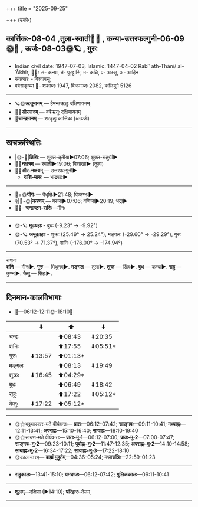 +++
title = "2025-09-25"

+++
(उकौ॰)
## कार्त्तिकः-08-04  ,तुला-स्वाती🌛🌌  ,  कन्या-उत्तरफल्गुनी-06-09🌞🌌  ,  ऊर्जः-08-03🌞🪐  , गुरुः
- Indian civil date: 1947-07-03, Islamic: 1447-04-02 Rabīʿ ath-Thānī/ al-ʾĀkhir, 🌌🌞: सं- कन्या, तं- पुरट्टासि, म- कन्नि, प- अस्सू, अ- आहिन
- संवत्सरः - विश्वावसुः
- वर्षसङ्ख्या 🌛- शकाब्दः 1947, विक्रमाब्दः 2082, कलियुगे 5126
___________________
- 🪐🌞**ऋतुमानम्** — हेमन्तऋतुः दक्षिणायनम्
- 🌌🌞**सौरमानम्** — वर्षऋतुः दक्षिणायनम्
- 🌛**चान्द्रमानम्** — शरदृतुः कार्त्तिकः (≈ऊर्जः)
___________________


## खचक्रस्थितिः
- |🌞-🌛|**तिथिः** — शुक्ल-तृतीया►07:06; शुक्ल-चतुर्थी►  
- 🌌🌛**नक्षत्रम्** — स्वाती►19:06; विशाखा► (तुला)  
- 🌌🌞**सौर-नक्षत्रम्** — उत्तरफल्गुनी►  
  - **राशि-मासः** — भाद्रपदः► 
___________________
- 🌛+🌞**योगः** — वैधृतिः►21:48; विष्कम्भः►  
- २|🌛-🌞|**करणम्** — गरजा►07:06; वणिजा►20:19; भद्रा►  
- 🌌🌛- **चन्द्राष्टम-राशिः**—मीनः  
___________________
- 🌞-🪐 **मूढग्रहाः** - बुधः (-9.23° → -9.92°)
- 🌞-🪐 **अमूढग्रहाः** - शुक्रः (25.49° → 25.24°), मङ्गलः (-29.60° → -29.29°), गुरुः (70.53° → 71.37°), शनिः (-176.00° → -174.94°)
___________________
राशयः  
**शनि** — मीनः►. **गुरु** — मिथुनम्►. **मङ्गल** — तुला►. **शुक्र** — सिंहः►. **बुध** — कन्या►. **राहु** — कुम्भः►. **केतु** — सिंहः►. 
___________________


## दिनमान-कालविभागाः
- 🌅—06:12-12:11🌞-18:10🌇  

|      |⬇     |⬆     |⬇     |
|------|-----|-----|------|
|चन्द्रः|     |⬆08:43 |⬇20:35 |
|शनिः   |     |⬆17:55 |⬇05:51*|
|गुरुः  |⬇13:57 |⬆01:13*|     |
|मङ्गलः |     |⬆08:13 |⬇19:49 |
|शुक्रः |⬇16:45 |⬆04:29*|     |
|बुधः   |     |⬆06:49 |⬇18:42 |
|राहुः  |     |⬆17:22 |⬇05:12*|
|केतुः  |⬇17:22 |⬆05:12*|     |
___________________
- 🌞⚝भट्टभास्कर-मते वीर्यवन्तः— **प्रातः**—06:12-07:42; **साङ्गवः**—09:11-10:41; **मध्याह्नः**—12:11-13:41; **अपराह्णः**—15:10-16:40; **सायाह्नः**—18:10-19:40  
- 🌞⚝सायण-मते वीर्यवन्तः— **प्रातः-मु॰1**—06:12-07:00; **प्रातः-मु॰2**—07:00-07:47; **साङ्गवः-मु॰2**—09:23-10:11; **पूर्वाह्णः-मु॰2**—11:47-12:35; **अपराह्णः-मु॰2**—14:10-14:58; **सायाह्नः-मु॰2**—16:34-17:22; **सायाह्नः-मु॰3**—17:22-18:10  
- 🌞कालान्तरम्— **ब्राह्मं मुहूर्तम्**—04:36-05:24; **मध्यरात्रिः**—22:59-01:23  
___________________
- **राहुकालः**—13:41-15:10; **यमघण्टः**—06:12-07:42; **गुलिककालः**—09:11-10:41  
___________________
- **शूलम्**—दक्षिणा (►14:10); **परिहारः**–तैलम्  
___________________
